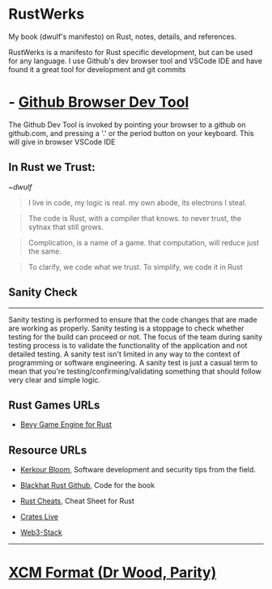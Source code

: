 # RustWerks
My book (dwulf's manifesto) on Rust, notes, details, and references.

RustWerks is a manifesto for Rust specific development, but can be used 
for any language.  I use Github's dev browser tool
and VSCode IDE and have found it a great tool for development and git commits

# - [Github Browser Dev Tool](https://github.dev/github/dev)
The Github Dev Tool is invoked by pointing your browser to a github on github.com,
and pressing a '.' or the period button on your keyboard.  This will give in browser VSCode IDE


## In Rust we Trust:
*~dwulf*

> I live in code,
> my logic is real.
> my own abode,
> its electrons I steal.

> The code is Rust,
> with a compiler that knows.
> to never trust,
> the sytnax that still grows.

> Complication, 
> is a name of a game.
> that computation,
> will reduce just the same.

> To clarify,
> we code what we trust.
> To simplify,
> we code it in Rust

## Sanity Check
---
Sanity testing is performed to ensure that the code changes that are made are working as properly. 
Sanity testing is a stoppage to check whether testing for the build can proceed or not. 
The focus of the team during sanity testing process is to validate the functionality of the application and not detailed testing.
A sanity test isn't limited in any way to the context of programming or software engineering. 
A sanity test is just a casual term to mean that you're testing/confirming/validating something that should follow very clear and simple logic.


## Rust Games URLs
- [Bevy Game Engine for Rust](https://bevyengine.org/)


## Resource URLs
- [Kerkour Bloom](https://kerkour.com/), Software development and security tips from the field.
- [Blackhat Rust Github](https://github.com/skerkour/black-hat-rust), Code for the book
- [Rust Cheats](https://cheats.rs/), Cheat Sheet for Rust
- [Crates Live](https://crates.live/rand/0.8.4)

- [Web3-Stack](https://github.com/open-web3-stack/open-runtime-module-library)

---

# [XCM Format (Dr Wood, Parity)](https://github.com/paritytech/xcm-format)
